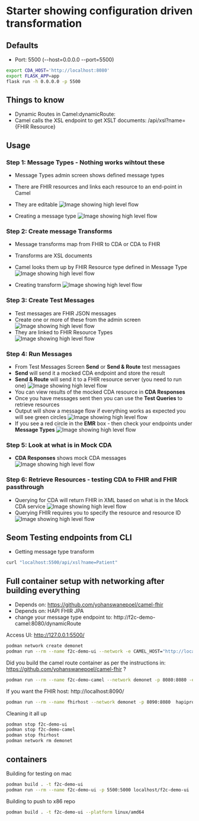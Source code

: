 # Starter showing configuration driven transformation

## Defaults
* Port: 5500 (--host=0.0.0.0 --port=5500) 
```bash
export CDA_HOST='http://localhost:8080'
export FLASK_APP=app
flask run -h 0.0.0.0 -p 5500
```

## Things to know
* Dynamic Routes in Camel:dynamicRoute: 
* Camel calls the XSL endpoint to get XSLT documents: /api/xsl?name={FHIR Resource}

## Usage
### Step 1: Message Types - Nothing works wihtout these 
* Message Types admin screen shows defined message types
* There are FHIR resources and links each resource to an end-point in Camel
* They are editable
![Image showing high level flow](docs/message_types.png)

* Creating a message type
![Image showing high level flow](docs/create_message_type.png)

### Step 2: Create message Transforms
* Message transforms map from FHIR to CDA or CDA to FHIR
* Transforms are XSL documents
* Camel looks them up by FHIR Resource type defined in Message Type
![Image showing high level flow](docs/transform_admin.png)

* Creating transform
![Image showing high level flow](docs/create_transform.png)

### Step 3: Create Test Messages
* Test messages are FHIR JSON messages
* Create one or more of these from the admin screen
![Image showing high level flow](docs/test_messages.png)
* They are linked to FHIR Resource Types
![Image showing high level flow](docs/create_test_message.png)

### Step 4: Run Messages
* From Test Messages Screen **Send** or **Send & Route** test messagaes
* **Send** will send it a mocked CDA endpoint and store the result
* **Send & Route** will send it to a FHIR resource server (you need to run one)
![Image showing high level flow](docs/test_messages.png)
* You can view results of the mocked CDA resource in **CDA Responses**
* Once you have messages sent then you can use the **Test Queries** to retrieve resources
* Output will show a message flow if everything works as expected you will see green circles
![Image showing high level flow](docs/working_flow.png)
* If you see a red circle in the **EMR** box - then check your endpoints under **Message Types**
![Image showing high level flow](docs/check_endpoints.png)

### Step 5: Look at what is in Mock CDA
* **CDA Responses** shows mock CDA messages
![Image showing high level flow](docs/cda.png)

### Step 6: Retrieve Resources - testing CDA to FHIR and FHIR passthrough
* Querying for CDA will return FHIR in XML based on what is in the Mock CDA service
![Image showing high level flow](docs/test_cda_fetch.png)
* Querying FHIR requires you to specify the resource and resource ID
![Image showing high level flow](docs/test_fhir_fetch.png)

## Seom Testing endpoints from CLI
* Getting message type transform
```bash
curl "localhost:5500/api/xsl?name=Patient"
```

## Full container setup with networking after building everything
* Depends on: https://github.com/yohanswanepoel/camel-fhir
* Depends on: HAPI FHIR JPA
* change your message type endpoint to: http://f2c-demo-camel:8080/dynamicRoute

Access UI: http://127.0.0.1:5500/
```bash
podman network create demonet
podman run --rm --name f2c-demo-ui --network -e CAMEL_HOST="http://localhost:8080" demonet -p 5500:5000 localhost/f2c-demo-ui
```

Did you build the camel route container as per the instructions in: https://github.com/yohanswanepoel/camel-fhir ?
```bash
podman run --rm --name f2c-demo-camel --network demonet -p 8080:8080 -e env_xslhost="http://f2c-demo-ui:5000/api/xsl?name=" -e env_fhirhost="http://fhirhost:8080/fhir" -e env_cdahost="http://10.215.66.15:5500/cda_system" f2c-demo-camel
```

If you want the FHIR host: http://localhost:8090/
```bash
podman run --rm --name fhirhost --network demonet -p 8090:8080  hapiproject/hapi:latest
```

Cleaning it all up
```bash
podman stop f2c-demo-ui
podman stop f2c-demo-camel
podman stop fhirhost
podman network rm demonet
```

## containers
Building for testing on mac
```bash
podman build . -t f2c-demo-ui
podman run --rm --name f2c-demo-ui -p 5500:5000 localhost/f2c-demo-ui
```

Building to push to x86 repo
```bash
podman build . -t f2c-demo-ui --platform linux/amd64
```

